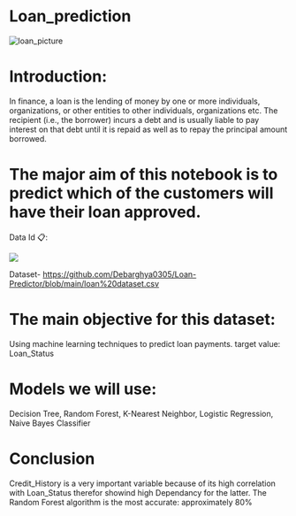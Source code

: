# Loan_prediction

![loan_picture](https://www.shubhbank.com/wp-content/uploads/2021/11/apply-for-personal-loan.jpg)

# Introduction:

In finance, a loan is the lending of money by one or more individuals, organizations, or other entities to other individuals, organizations etc. The recipient (i.e., the borrower) incurs a debt and is usually liable to pay interest on that debt until it is repaid as well as to repay the principal amount borrowed.

# The major aim of this notebook is to predict which of the customers will have their loan approved.


Data Id 📋:


![](https://miro.medium.com/max/795/1*cAd_tqzgCWtCVMjEasWmpQ.png)


Dataset- https://github.com/Debarghya0305/Loan-Predictor/blob/main/loan%20dataset.csv


# The main objective for this dataset:
Using machine learning techniques to predict loan payments.
target value: Loan_Status
# Models we will use:
Decision Tree, Random Forest, K-Nearest Neighbor, Logistic Regression, Naive Bayes Classifier


# Conclusion
Credit_History is a very important variable because of its high correlation with Loan_Status therefor showind high Dependancy for the latter.
The Random Forest algorithm is the most accurate: approximately 80%
